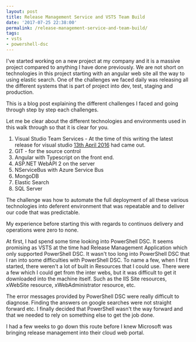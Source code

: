 ```yaml
---
layout: post
title: Release Management Service and VSTS Team Build
date: '2017-07-25 22:38:00'
permalink: /release-management-service-and-team-build/
tags:
- vsts
- powershell-dsc
---
```


I've started working on a new project at my company and it is a massive project compared to anything I have done previously. We are not short on technologies in this project starting with an angular web site all the way to using elastic search. One of the challenges we faced daily was releasing all the different systems that is part of project into dev, test, staging and production.

This is a blog post explaining the different challenges I faced and going through step by step each challenges. 

Let me be clear about the different technologies and environments used in this walk through so that it is clear for you.
1. Visual Studio Team Services - At the time of this writing the latest release for visual studio [13th April 2016](https://www.visualstudio.com/en-us/news/2016-apr-13-vso) had came out. 
2. GIT - for the source control
3. Angular with Typescript on the front end.
4. ASP.NET WebAPI 2 on the server
5. NServiceBus with Azure Service Bus
6. MongoDB
7. Elastic Search
8. SQL Server

The challenge was how to automate the full deployment of all these various technologies into deferent environment that was repeatable and to deliver our code that was predictable.

My experience before starting this with regards to continuos delivery and operations were zero to none.

At first, I had spend some time looking into PowerShell DSC. It seems promising as VSTS at the time had Release Management Application which only supported PowerShell DSC. It wasn't too long into PowerShell DSC that I ran into some difficulties with PowerShell DSC. To name a few, when I first started, there weren't a lot of built in Resources that I could use. There were a few which I could get from the inter webs, but it was difficult to get it downloaded into the machine itself. Such as the IIS Site resources, xWebSite resource, xWebAdministrator resource, etc.

The error messages provided by PowerShell DSC were really difficult to diagnose. Finding the answers on google searches were not straight forward etc. I finally decided that PowerShell wasn't the way forward and that we needed to rely on something else to get the job done.

I had a few weeks to go down this route before I knew Microsoft was bringing release management into their cloud web portal. 